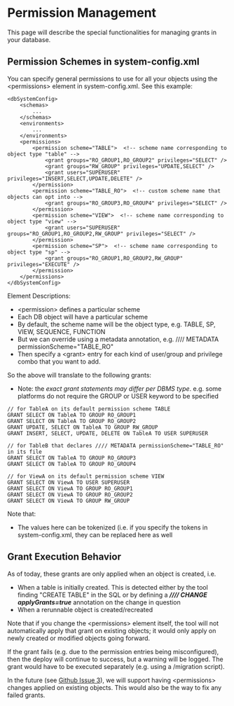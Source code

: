 <!--

    Copyright 2017 Goldman Sachs.
    Licensed under the Apache License, Version 2.0 (the "License");
    you may not use this file except in compliance with the License.
    You may obtain a copy of the License at

    http://www.apache.org/licenses/LICENSE-2.0

    Unless required by applicable law or agreed to in writing,
    software distributed under the License is distributed on an
    "AS IS" BASIS, WITHOUT WARRANTIES OR CONDITIONS OF ANY
    KIND, either express or implied.  See the License for the
    specific language governing permissions and limitations
    under the License.

-->
# Permission Management

This page will describe the special functionalities for managing grants in your database.

<!-- MACRO{toc|fromDepth=0|toDepth=1} -->

## Permission Schemes in system-config.xml
You can specify general permissions to use for all your objects using the &lt;permissions&gt; element in
system-config.xml. See this example:

```
<dbSystemConfig>
    <schemas>
        ...
    </schemas>
    <environments>
        ...
    </environments>
    <permissions>
        <permission scheme="TABLE">  <!-- scheme name corresponding to object type "table" -->
            <grant groups="RO_GROUP1,RO_GROUP2" privileges="SELECT" />
            <grant groups="RW_GROUP" privileges="UPDATE,SELECT" />
            <grant users="SUPERUSER" privileges="INSERT,SELECT,UPDATE,DELETE" />
        </permission>
        <permission scheme="TABLE_RO">  <!-- custom scheme name that objects can opt into -->
            <grant groups="RO_GROUP3,RO_GROUP4" privileges="SELECT" />
        </permission>
        <permission scheme="VIEW">  <!-- scheme name corresponding to object type "view" -->
            <grant users="SUPERUSER" groups="RO_GROUP1,RO_GROUP2,RW_GROUP" privileges="SELECT" />
        </permission>
        <permission scheme="SP">  <!-- scheme name corresponding to object type "sp" -->
            <grant groups="RO_GROUP1,RO_GROUP2,RW_GROUP" privileges="EXECUTE" />
        </permission>
    </permissions>
</dbSystemConfig>
```

Element Descriptions:
* &lt;permission&gt; defines a particular scheme
 * Each DB object will have a particular scheme
 * By default, the scheme name will be the object type, e.g. TABLE, SP, VIEW, SEQUENCE, FUNCTION
 * But we can override using a metadata annotation, e.g. //// METADATA permissionScheme="TABLE_RO"
* Then specify a &lt;grant&gt; entry for each kind of user/group and privilege combo that you want to add.

So the above will translate to the following grants:
* Note: the _exact grant statements may differ per DBMS type_. e.g. some platforms do not require the GROUP or USER keyword to be specified

```
// for TableA on its default permission scheme TABLE
GRANT SELECT ON TableA TO GROUP RO_GROUP1
GRANT SELECT ON TableA TO GROUP RO_GROUP2
GRANT UPDATE, SELECT ON TableA TO GROUP RW_GROUP
GRANT INSERT, SELECT, UPDATE, DELETE ON TableA TO USER SUPERUSER

// for TableB that declares //// METADATA permissionScheme="TABLE_RO" in its file
GRANT SELECT ON TableA TO GROUP RO_GROUP3
GRANT SELECT ON TableA TO GROUP RO_GROUP4

// for ViewA on its default permission scheme VIEW
GRANT SELECT ON ViewA TO USER SUPERUSER
GRANT SELECT ON ViewA TO GROUP RO_GROUP1
GRANT SELECT ON ViewA TO GROUP RO_GROUP2
GRANT SELECT ON ViewA TO GROUP RW_GROUP
```

Note that:
* The values here can be tokenized (i.e. if you specify the tokens in system-config.xml, they can be replaced here as well

## Grant Execution Behavior

As of today, these grants are only applied when an object is created, i.e.

* When a table is initially created. This is detected either by the tool finding "CREATE TABLE" in the SQL or by defining a **_//// CHANGE applyGrants=true_** annotation on the change in question
* When a rerunnable object is created/recreated

Note that if you change the &lt;permissions&gt; element itself, the tool will not automatically apply
that grant on existing objects; it would only apply on newly created or modified objects going forward.

If the grant fails (e.g. due to the permission entries being misconfigured), then the deploy will continue to success,
but a warning will be logged. The grant would have to be executed separately (e.g. using a /migration script).

In the future (see [Github Issue 3](https://github.com/goldmansachs/obevo/issues/3)), we will support having &lt;permissions&gt;
changes applied on existing objects. This would also be the way to fix any failed grants.
